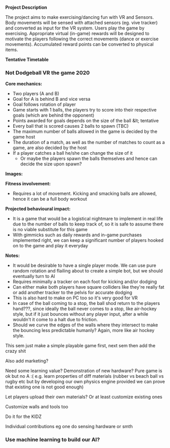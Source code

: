**Project Description**

The project aims to make exercising/dancing fun with VR and Sensors. Body movements will be sensed with attached sensors (eg. vive tracker) and converted as input for the VR system. Users play the game by exercising. Appropriate virtual (in-game) rewards will be designed to motivate the players following the correct movements (dance or exercise movements). Accumulated reward points can be converted to physical items.

**Tentative Timetable**


### Not Dodgeball VR the game 2020

**Core mechanics:**

- Two players (A and B)
- Goal for A is behind B and vice versa
- Goal follows rotation of player
- Game starts with 1 balls, the players try to score into their respective goals (which are behind the opponent)
- Points awarded for goals depends on the size of the ball \&lt; tentative
- Every ball that is scored causes 2 balls to spawn (TBC)
- The maximum number of balls allowed in the game is decided by the game host
- The duration of a match, as well as the number of matches to count as a game, are also decided by the host
- If a player catches a ball he/she can change the size of it
  - Or maybe the players spawn the balls themselves and hence can decide the size upon spawn?

**Images:**


**Fitness involvement:**

- Requires a lot of movement. Kicking and smacking balls are allowed, hence it can be a full body workout

**Projected behavioural impact:**

- It is a game that would be a logistical nightmare to implement in real life due to the number of balls to keep track of, so it is safe to assume there is no viable substitute for this game
- With gimmicks such as daily rewards and in-game purchases implemented right, we can keep a significant number of players hooked on to the game and play it everyday

**Notes:**

- It would be desirable to have a single player mode. We can use pure random rotation and flailing about to create a simple bot, but we should eventually turn to AI
- Requires minimally a tracker on each foot for kicking and/or dodging
- Can either make both players have square colliders like they&#39;re really fat or add another tracker to the pelvis for accurate dodging
- This is also hard to make on PC too so it&#39;s very good for VR
- In case of the ball coming to a stop, the ball shod return to the players hand???, since ideally the ball never comes to a stop, like air-hockey style, but if it just bounces without any player input, after a while wouldn&#39;t it come to a halt due to friction.
- Should we curve the edges of the walls where they intersect to make the bouncing less predictable humanly? Again, more like air hockey style.

This sem just make a simple playable game first, next sem then add the crazy shit

Also add marketing?

Need some learning value? Demonstration of new hardware? Pure game is ok but no A :( e.g. learn properties of diff materials (rubber vs beach ball vs rugby etc but by developing our own physics engine provided we can prove that existing one is not good enough)

Let players upload their own materials? Or at least customize existing ones

Customize walls and tools too

Do it for the KIDZ

Individual contributions eg one do sensing hardware or smth

### Use machine learning to build our AI?